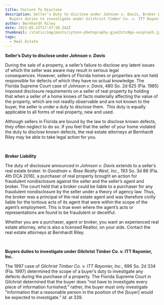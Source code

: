 ```yaml
---
title: Failure To Disclose
description: Seller’s Duty to disclose under Johnson v. Davis, Broker Liability,
  Buyers duties to investigate under Gilchrist Timber Co. v. ITT Rayonier, lnc.
author: Bernhardt Riley
date: 2021-05-22T17:47:50.342Z
thumbnail: /static/img/posts/cytonn-photography-gjao3ztx9gu-unsplash.jpg
tags:
  - Real Estate
---
```

**Seller’s Duty to disclose under *Johnson v. Davis***

During the sale of a property, a seller’s failure to disclose any latent issues of which the seller was aware may result in serious legal consequences. However, sellers of Florida homes or properties are not held responsible for defects of which they have no actual knowledge. The Florida Supreme Court case of *Johnson v. Davis*, 480 So. 2d 625 (Fla. 1985) imposed disclosure requirements on a seller of real property by holding that when a seller of a home knows of facts materially affecting the value of the property, which are not readily observable and are not known to the buyer, the seller is under a duty to disclose them.  This duty is equally applicable to all forms of real property, new and used.

Although sellers in Florida are bound by the law to disclose known defects, they often neglect to do so. If you feel that the seller of your home violated the duty to disclose known defects, the real estate attorneys at Bernhardt Riley may be able to take legal action for you.

 

**Broker Liability**

The duty of disclosure announced in *Johnson v. Davis* extends to a seller’s real estate broker. In *Goodman v. Rose Realty West, Inc.*, 193 So. 3d 86 (Fla. 4th DCA 2016), a purchaser of real property brought an action for fraudulent nondisclosure against the seller and the seller’s agent and broker. The court held that a broker could be liable to a purchaser for any fraudulent nondisclosure by the seller under a theory of agency law. Thus, the broker was a principal of the real estate agent and was therefore civilly liable for the tortious acts of its agent that were within the scope of the agent’s employment. This is true even where the agent’s acts or representations are found to be fraudulent or deceitful.

Whether you are a purchaser, agent or broker, you want an experienced real estate attorney, who is also a licensed Realtor, on your side. Contact the real estate attorneys at Bernhardt Riley.

 

**Buyers duties to investigate under Gilchrist Timber Co. v. ITT Rayonier, lnc.**

The 1997 case of *Gilchrist Timber Co. v. ITT Rayonier, lnc*., 696 So. 2d 334 (Fla. 1997) determined the scope of a buyer’s duty to investigate any defects during the purchase of a property. The Florida Supreme Court in Gilchrist determined that the buyer does “not have to investigate every piece of information furnished;” rather, the buyer must only investigate “information that a reasonable person in the position of the \[buyer] would be expected to investigate.” *Id*. at 339.